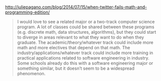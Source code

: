 http://juliepagano.com/blog/2014/07/15/when-twitter-fails-math-and-programming-edition/


> I would love to see a related major or a two-track computer science program. A lot of classes could be shared between these programs (e.g. discrete math, data structures, algorithms), but they could start to diverge in areas relevant to what they want to do when they graduate. The academic/theory/whatever track could include more math and more electives that depend on that math. The industry/applications/whatever track could include more training in practical applications related to software engineering in industry. Some schools already do this with a software engineering major or something similar, but it doesn’t seem to be a widespread phenomenon.



